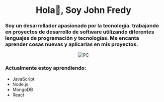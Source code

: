  <div id="cabecera" align="center">
        <h1>Hola👋, Soy John Fredy</h1>
    <div id="cuerpo" column-count=2> 
        <h3 align= "left">Soy un desarrollador apasionado por la tecnología. trabajando en proyectos de desarrollo de software utilizando diferentes lenguajes de                           programación y tecnologías. Me encanta aprender cosas nuevas y aplicarlas en mis proyectos.
        </h3>
         <img
            src="https://media.giphy.com/media/qgQUggAC3Pfv687qPC/giphy.gif"
            alt="PC"            
          />
    </div>   
          <h3 align="left">Actualmente estoy aprendiendo:</h3>
            <ul id="lista" align="left">
               <li>JavaScript</li>
               <li>Node.js</li>
               <li>MongoDB</li>
               <li>React</li>
            </ul>
       
</div>

